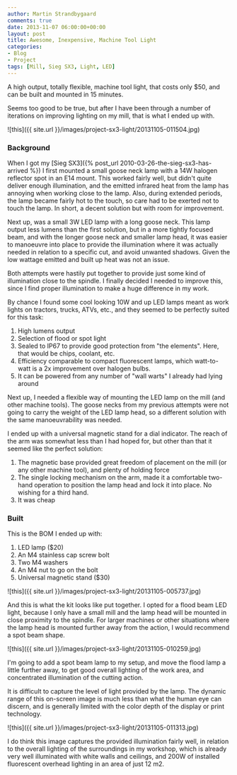 ```yaml
---
author: Martin Strandbygaard
comments: true
date: 2013-11-07 06:00:00+00:00
layout: post
title: Awesome, Inexpensive, Machine Tool Light
categories:
- Blog
- Project
tags: [Mill, Sieg SX3, Light, LED]
---
```


A high output, totally flexible, machine tool light, that costs only $50, and can be built and mounted in 15 minutes. 

Seems too good to be true, but after I have been through a number of iterations on improving lighting on my mill, that is what I ended up with.

![this]({{ site.url }}/images/project-sx3-light/20131105-011504.jpg)


### Background

When I got my [Sieg SX3]({% post_url 2010-03-26-the-sieg-sx3-has-arrived %}) I first mounted a small goose neck lamp with a 14W halogen reflector spot in an E14 mount. This worked fairly well, but didn't quite deliver enough illumination, and the emitted infrared heat from the lamp has annoying when working close to the lamp. Also, during extended periods, the lamp became fairly hot to the touch, so care had to be exerted not to touch the lamp. In short, a decent solution but with room for improvement.

Next up, was a small 3W LED lamp with a long goose neck. This lamp output less lumens than the first solution, but in a more tightly focused beam, and with the longer goose neck and smaller lamp head, it was easier to manoeuvre into place to provide the illumination where it was actually needed in relation to a specific cut, and avoid unwanted shadows. Given the low wattage emitted and built up heat was not an issue.

Both attempts were hastily put together to provide just some kind of illumination close to the spindle. I finally decided I needed to improve this, since I find proper illumination to make a huge difference in my work.

By chance I found some cool looking 10W and up LED lamps meant as work lights on tractors, trucks, ATVs, etc., and they seemed to be perfectly suited for this task:

1. High lumens output
2. Selection of flood or spot light
3. Sealed to IP67 to provide good protection from "the elements". Here, that would be chips, coolant, etc.
4. Efficiency comparable to compact fluorescent lamps, which watt-to-watt is a 2x improvement over halogen bulbs.
5. It can be powered from any number of "wall warts" I already had lying around

Next up, I needed a flexible way of mounting the LED lamp on the mill (and other machine tools). The goose necks from my previous attempts were not going to carry the weight of the LED lamp head, so a different solution with the same manoeuvrability was needed.

I ended up with a universal magnetic stand for a dial indicator. The reach of the arm was somewhat less than I had hoped for, but other than that it seemed like the perfect solution:

1. The magnetic base provided great freedom of placement on the mill (or any other machine tool), and plenty of holding force
2. The single locking mechanism on the arm, made it a comfortable two-hand operation to position the lamp head and lock it into place. No wishing for a third hand.
3. It was cheap

### Built

This is the BOM I ended up with:

1. LED lamp ($20)
2. An M4 stainless cap screw bolt
3. Two M4 washers
4. An M4 nut to go on the bolt
5. Universal magnetic stand ($30)


![this]({{ site.url }}/images/project-sx3-light/20131105-005737.jpg)

And this is what the kit looks like put together. I opted for a flood beam LED light, because I only have a small mill and the lamp head will be mounted in close proximity to the spindle. For larger machines or other situations where the lamp head is mounted further away from the action, I would recommend a spot beam shape.

![this]({{ site.url }}/images/project-sx3-light/20131105-010259.jpg)

I'm going to add a spot beam lamp to my setup, and move the flood lamp a little further away, to get good overall lighting of the work area, and concentrated illumination of the cutting action.

It is difficult to capture the level of light provided by the lamp. The dynamic range of this on-screen image is much less than what the human eye can discern, and is generally limited with the color depth of the display or print technology.

![this]({{ site.url }}/images/project-sx3-light/20131105-011313.jpg)

I do think this image captures the provided illumination fairly well, in relation to the overall lighting of the surroundings in my workshop, which is already very well illuminated with white walls and ceilings, and 200W of installed fluorescent overhead lighting in an area of just 12 m2.

